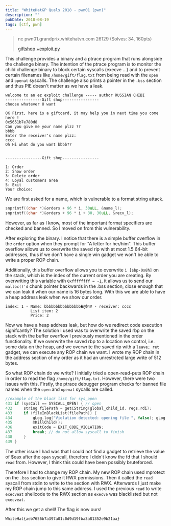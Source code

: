 ```yaml
---
title: "WhiteHatGP Quals 2018 - pwn01 (pwn)"
description: ""
pubDate: 2018-08-19
tags: [ctf, pwn]
---
```


> nc pwn01.grandprix.whitehatvn.com 26129
(Solves: 34, 160pts)
>
> [giftshop][giftshop] [+exploit.py][exploit]

This challenge provides a binary and a ptrace program that runs alongside the challenge binary. The intention of the ptrace program is to monitor the child challenge binary to block certain syscalls (execve ...) and to prevent certain filenames like `/home/gift/flag.txt` from being read with the `open` and `openat` syscalls. The challenge also prints a pointer in the `.bss` section and thus PIE doesn't matter as we have a leak.

```
welcome to an ez exploit challenge ----- author RUSSIAN CHIBI
----------------Gift shop----------------
choose whatever U want

OK First, here is a giftcard, it may help you in next time you come here !
0x5651b7e780d8
Can you give me your name plzz ??
bbbb
Enter the receiver's name plzz: 
cccc
Oh Hi what do you want bbbb?? 


----------------Gift shop----------------

1: Order
2: Show order
3: Delete order
4: Loyal customers area
5: Exit
Your choice:
```

We are first asked for a name, which is vulnerable to a format string attack.

```C
snprintf((char *)&orders + 96 * i, 30uLL, &name_l);
snprintf((char *)&orders + 96 * i + 30, 30uLL, &recv_l);
```

However, as far as I know, most of the important format specifiers are checked and banned. So I moved on from this vulnerability.


After exploring the binary. I notice that there is a simple buffer overflow in the `order` option when they prompt for "A letter for her/him". This buffer overflow allows us to overwrite the saved rip with at most 1.5 64-bit addresses, thus if we don't have a single win gadget we won't be able to write a proper ROP chain.

Additionally, this buffer overflow allows you to overwrite `i [$bp-0x8h]` on the stack, which is the index of the current order you are creating. By overwriting this variable with `0xffffffff = -1`, it allows us to send our `malloc()'d` chunk pointer backwards in the .bss section, close enough that we can leak it when our name is 16 bytes long. With this we are able to have a heap address leak when we show our order.
```
index: 1 - Name: bbbbbbbbbbbbbbbb�ҕ�4V - receiver: cccc 
           List item: 2  
           Price: 2 
```

Now we have a heap address leak, but how do we redirect code execution signifcantly? The solution I used was to overwrite the saved rbp on the stack with the buffer overflow I previously mentioned in the order functionality. If we overwrite the saved rbp to a location we control, i.e. some data on the heap, and we overwrite the saved rip with a `leave; ret` gadget, we can execute any ROP chain we want. I wrote my ROP chain in the address section of my order as it had an unrestrcted large write of 512 bytes.


So what ROP chain do we write? I initially tried a open-read-puts ROP chain in order to read the flag `/home/gift/flag.txt`. However, there were two issues with this. Firstly, the ptrace debugger program checks for banned file names when the `open` and `openat` sycalls are called.
```C
//example of the black list for sys_open
431 if (sysCall == SYSCALL_OPEN) { // open
432     string filePath = getCString(global_child_id, regs.rdi);
433     if (fileInBlackList(filePath)) {
434         gLog.log("Violation detected: opening file ", false); gLog.log(filePath);
435         mKillChild();
436         exitCode = EXIT_CODE_VIOLATION;
437         break; // do not allow syscall to finish
438     }
439 }
```
The other issue I had was that I could not find a gadget to retrieve the value of $eax after the `open` syscall, therefore I didn't know the fd that I should `read` from. However, I think this could have been possibly bruteforced.

Therefore I had to change my ROP chain. My new ROP chain used mprotect on the `.bss` section to give it RWX permissions. Then it called the `read` syscall from stdin to write to the section with RWX. Afterwards I just make my ROP chain jump to this same address. I used the previous `read` to write `execveat` shellcode to the RWX section as `execve` was blacklisted but not `execveat`.

After this we get a shell! The flag is now ours!

`WhiteHat{aeb7656b7a397a01c0d9d19fba3a81352e9b21aa}`

[giftshop]: /ctf/2018-08-19-whitegp-pwn01/giftshop
[exploit]: /ctf/2018-08-19-whitegp-pwn01/exploit.py
